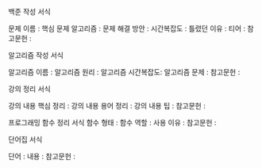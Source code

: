 백준 작성 서식

문제 이름 :
핵심 문제 알고리즘 : 
문제 해결 방안 :
시간복잡도 : 
틀렸던 이유 : 
티어 : 
참고문헌 : 

알고리즘 작성 서식

알고리즘 이름 :
알고리즘 원리 : 
알고리즘 시간복잡도:
알고리즘 문제 : 
참고문헌 : 

강의 정리 서식

강의 내용 핵심 정리 :
강의 내용 용어 정리 : 
강의 내용 팁 : 
참고문헌 : 

프로그래밍 함수 정리 서식
함수 형태 : 
함수 역할 : 
사용 이유 : 
참고문헌 : 

단어집 서식

단어 :
내용 : 
참고문헌 : 